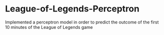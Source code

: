 # League-of-Legends-Perceptron
Implemented a perceptron model in order to predict the outcome of the first 10 minutes of the League of Legends game

